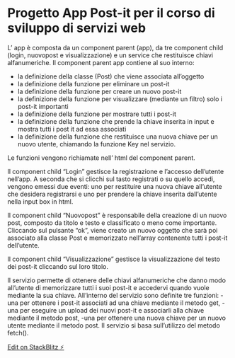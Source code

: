 # Progetto App Post-it per il corso di sviluppo di servizi web

L’ app è composta da un component parent (app), da tre component child (login, nuovopost e visualizzazione) e un service che restituisce chiavi alfanumeriche.
Il component parent app contiene al suo interno:

- la definizione della classe (Post) che viene associata all’oggetto 
- la definizione della funzione per eliminare un post-it
- la definizione della funzione per creare un nuovo post-it
- la definizione della funzione per visualizzare (mediante un filtro) solo i post-it importanti 
- la definizione della funzione per mostrare tutti i post-it 
- la definizione della funzione che prende la chiave inserita in input e mostra tutti i post it ad essa associati
- la definizione della funzione che restituisce una nuova chiave per un nuovo utente, chiamando la funzione Key nel servizio.

Le funzioni vengono richiamate nell’ html del component parent. 

Il component child “Login” gestisce la registrazione e l’accesso dell’utente nell’app. A seconda che si clicchi sul tasto registrati o su quello accedi, vengono emessi due eventi: uno per restituire una nuova chiave all’utente che desidera registrarsi e uno per prendere la chiave inserita dall’utente nella input box in html. 

Il component child “Nuovopost” è responsabile della creazione di un nuovo post, composto da titolo e testo e classificato o meno come importante. Cliccando sul pulsante “ok”, viene creato un nuovo oggetto che sarà poi associato alla classe Post e memorizzato nell’array contenente tutti i post-it dell’utente.

Il component child “Visualizzazione” gestisce la visualizzazione del testo dei post-it cliccando sul loro titolo. 

Il servizio permette di ottenere delle chiavi alfanumeriche che danno modo all’utente di memorizzare tutti i suoi post-it e accedervi quando vuole mediante la sua chiave. All’interno del servizio sono definite tre funzioni: 
-una per ottenere i post-it associati ad una chiave mediante il metodo get, 
-una per eseguire un upload dei nuovi post-it e associarli alla chiave mediante il metodo post,
-una per ottenere una nuova chiave per un nuovo utente mediante il metodo post.
Il servizio si basa sull’utilizzo del metodo fetch().



[Edit on StackBlitz ⚡️](https://stackblitz.com/edit/progettinossw)
